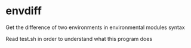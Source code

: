 # envdiff
Get the difference of two environments in environmental modules syntax

Read test.sh in order to understand what this program does

